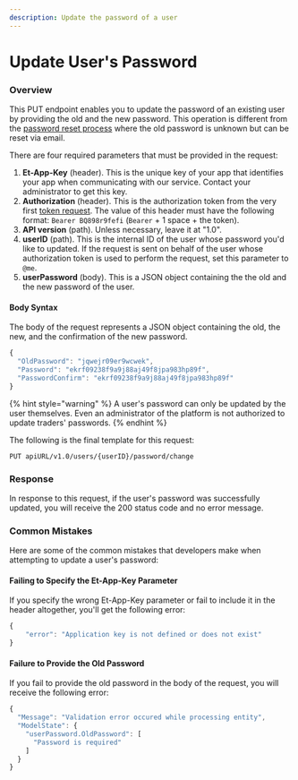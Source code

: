 ```yaml
---
description: Update the password of a user
---
```


# Update User's Password

### Overview

This PUT endpoint enables you to update the password of an existing user by providing the old and the new password. This operation is different from the [password reset process](../password-reset/) where the old password is unknown but can be reset via email.

There are four required parameters that must be provided in the request:

1. **Et-App-Key** \(header\). This is the unique key of your app that identifies your app when communicating with our service. Contact your administrator to get this key.
2. **Authorization** \(header\). This is the authorization token from the very first [token request](../authentication/requesting-tokens/). The value of this header must have the following format: `Bearer BQ898r9fefi` \(`Bearer` + 1 space + the token\).
3. **API version** \(path\). Unless necessary, leave it at "1.0".
4. **userID** \(path\). This is the internal ID of the user  whose password you'd like to updated. If the request is sent on behalf of the user whose authorization token is used to perform the request, set this parameter to `@me`.
5. **userPassword** \(body\). This is a JSON object containing the the old and the new password of the user.

#### Body Syntax

The body of the request represents a JSON object containing the old, the new, and the confirmation of the new password.

```javascript
{
  "OldPassword": "jqwejr09er9wcwek",
  "Password": "ekrf09238f9a9j88aj49f8jpa983hp89f",
  "PasswordConfirm": "ekrf09238f9a9j88aj49f8jpa983hp89f"
}
```

{% hint style="warning" %}
A user's password can only be updated by the user themselves. Even an administrator of the platform is not authorized to update traders' passwords.
{% endhint %}

The following is the final template for this request:

```text
PUT apiURL/v1.0/users/{userID}/password/change
```

### Response

In response to this request, if the user's password was successfully updated, you will receive the 200 status code and no error message.

### Common Mistakes

Here are some of the common mistakes that developers make when attempting to update a user's password:

#### Failing to Specify the Et-App-Key Parameter

If you specify the wrong Et-App-Key parameter or fail to include it in the header altogether, you'll get the following error:

```javascript
{
    "error": "Application key is not defined or does not exist"
}
```

#### Failure to Provide the Old Password

If you fail to provide the old password in the body of the request, you will receive the following error:

```javascript
{
  "Message": "Validation error occured while processing entity",
  "ModelState": {
    "userPassword.OldPassword": [
      "Password is required"
    ]
  }
}
```

